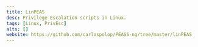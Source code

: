 ```yaml
---
title: LinPEAS
desc: Privilege Escalation scripts in Linux.
tags: [Linux, PrivEsc]
alts: []
website: https://github.com/carlospolop/PEASS-ng/tree/master/linPEAS
---
```

